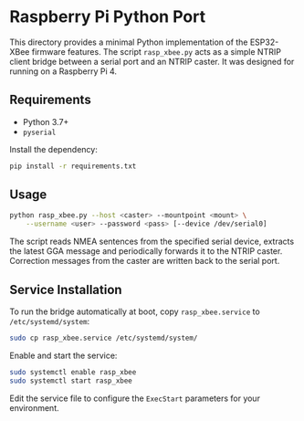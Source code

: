 # Raspberry Pi Python Port

This directory provides a minimal Python implementation of the ESP32-XBee firmware features.
The script `rasp_xbee.py` acts as a simple NTRIP client bridge between a serial
port and an NTRIP caster. It was designed for running on a Raspberry Pi 4.

## Requirements
* Python 3.7+
* `pyserial`

Install the dependency:
```bash
pip install -r requirements.txt
```

## Usage
```bash
python rasp_xbee.py --host <caster> --mountpoint <mount> \
    --username <user> --password <pass> [--device /dev/serial0]
```

The script reads NMEA sentences from the specified serial device, extracts the
latest GGA message and periodically forwards it to the NTRIP caster. Correction
messages from the caster are written back to the serial port.

## Service Installation
To run the bridge automatically at boot, copy `rasp_xbee.service` to `/etc/systemd/system`:
```bash
sudo cp rasp_xbee.service /etc/systemd/system/
```
Enable and start the service:
```bash
sudo systemctl enable rasp_xbee
sudo systemctl start rasp_xbee
```
Edit the service file to configure the `ExecStart` parameters for your environment.
